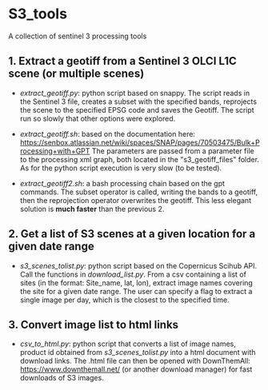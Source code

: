 # S3_tools
A collection of sentinel 3 processing tools

## 1. Extract a geotiff from a Sentinel 3 OLCI L1C scene (or multiple scenes)

+ *extract_geotiff.py*: python script based on snappy. The script reads in the Sentinel 3 file, creates a subset with the specified bands, 
reprojects the scene to the specified EPSG code and saves the Geotiff. The script run so slowly that other options were explored.

+ *extract_geotiff.sh*: based on the documentation here: https://senbox.atlassian.net/wiki/spaces/SNAP/pages/70503475/Bulk+Processing+with+GPT 
The parameters are passed from a parameter file to the processing xml graph, both located in the "s3_geotiff_files" folder. 
As for the python script execution is very slow (to be tested).

+ *extract_geotiff2.sh*: a bash processing chain based on the gpt commands. The subset operator is called, writing the bands to a geotiff, then the reprojection operator overwrites the geotiff. This less elegant solution is __much faster__ than the previous 2. 

## 2. Get a list of S3 scenes at a given location for a given date range

+ *s3_scenes_tolist.py*: python script based on the Copernicus Scihub API. Call the functions in *download_list.py*. From a csv containing a list of sites (in the format: Site_name, lat, lon), extract image names covering the site for a given date range. The user can specify a flag to extract a single image per day, which is the closest to the specified time.

## 3. Convert image list to html links

+ *csv_to_html.py*: python script that converts a list of image names, product id obtained from *s3_scenes_tolist.py* into a html document with download links. The .html file can then be opened with DownThemAll: https://www.downthemall.net/ (or another download manager) for fast downloads of S3 images. 

